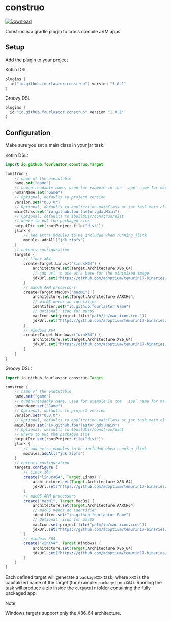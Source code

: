 # construo

[![Download](https://img.shields.io/gradle-plugin-portal/v/io.github.fourlastor.construo)](https://plugins.gradle.org/plugin/io.github.fourlastor.construo)

Construo is a gradle plugin to cross compile JVM apps.

## Setup

Add the plugin to your project

Kotlin DSL

```kotlin
plugins {
  id("io.github.fourlastor.construo") version "1.0.1"
}
```

Groovy DSL

```groovy
plugins {
  id "io.github.fourlastor.construo" version "1.0.1"
}
```

## Configuration

Make sure you set a main class in your jar task.

Kotlin DSL:

```kotlin
import io.github.fourlastor.construo.Target

construo {
    // name of the executable
    name.set("game")
    // human-readable name, used for example in the `.app` name for macOS
    humanName.set("Game")
    // Optional, defaults to project version
    version.set("0.0.0")
    // Optional, defaults to application.mainClass or jar task main class
    mainClass.set("io.github.fourlastor.gdx.Main")
    // Optional, defaults to $buildDir/construo/dist
    // where to put the packaged zips
    outputDir.set(rootProject.file("dist"))
    jlink {
        // add extra modules to be included when running jlink
        modules.addAll("jdk.zipfs")
    }
    // outputs configuration
    targets {
        // Linux X64
        create<Target.Linux>("linuxX64") {
            architecture.set(Target.Architecture.X86_64)
            // jdk url to use as a base for the minimized image
            jdkUrl.set("https://github.com/adoptium/temurin17-binaries/releases/download/jdk-17.0.8%2B7/OpenJDK17U-jdk_x64_linux_hotspot_17.0.8_7.tar.gz")
        }
        // macOS ARM processors
        create<Target.MacOs>("macM1") {
            architecture.set(Target.Architecture.AARCH64)
            // macOS needs an identifier
            identifier.set("io.github.fourlastor.Game")
            // Optional: icon for macOS
            macIcon.set(project.file("path/to/mac-icon.icns"))
            jdkUrl.set("https://github.com/adoptium/temurin17-binaries/releases/download/jdk-17.0.8%2B7/OpenJDK17U-jdk_aarch64_mac_hotspot_17.0.8_7.tar.gz")
        }
        // Windows X64
        create<Target.Windows>("winX64") {
            architecture.set(Target.Architecture.X86_64)
            jdkUrl.set("https://github.com/adoptium/temurin17-binaries/releases/download/jdk-17.0.8%2B7/OpenJDK17U-jdk_x64_windows_hotspot_17.0.8_7.zip")
        }
    }
}
```

Groovy DSL:

```groovy
import io.github.fourlastor.construo.Target

construo {
    // name of the executable
    name.set("game")
    // human-readable name, used for example in the `.app` name for macOS
    humanName.set("Game")
    // Optional, defaults to project version
    version.set("0.0.0")
    // Optional, defaults to application.mainClass or jar task main class
    mainClass.set("io.github.fourlastor.gdx.Main")
    // Optional, defaults to $buildDir/construo/dist
    // where to put the packaged zips
    outputDir.set(rootProject.file("dist"))
    jlink {
        // add extra modules to be included when running jlink
        modules.addAll("jdk.zipfs")
    }
    // outputs configuration
    targets.configure {
        // Linux X64
        create("linuxX64", Target.Linux) {
            architecture.set(Target.Architecture.X86_64)
            jdkUrl.set("https://github.com/adoptium/temurin17-binaries/releases/download/jdk-17.0.8%2B7/OpenJDK17U-jdk_x64_linux_hotspot_17.0.8_7.tar.gz")
        }
        // macOS ARM processors
        create("macM1", Target.MacOs) {
            architecture.set(Target.Architecture.AARCH64)
            // macOS needs an identifier
            identifier.set("io.github.fourlastor.Game")
            // Optional: icon for macOS
            macIcon.set(project.file("path/to/mac-icon.icns"))
            jdkUrl.set("https://github.com/adoptium/temurin17-binaries/releases/download/jdk-17.0.8%2B7/OpenJDK17U-jdk_aarch64_mac_hotspot_17.0.8_7.tar.gz")
        }
        // Windows X64
        create("winX64", Target.Windows) {
            architecture.set(Target.Architecture.X86_64)
            jdkUrl.set("https://github.com/adoptium/temurin17-binaries/releases/download/jdk-17.0.8%2B7/OpenJDK17U-jdk_x64_windows_hotspot_17.0.8_7.zip")
        }
    }
}
```

Each defined target will generate a `packageXXX` task, where `XXX` is the capitalized name of the target (for example: `packageLinuxX64`). Running the task will produce a zip inside the `outputDir` folder containing the fully packaged app.

> [!NOTE]
> Windows targets support only the X86_64 architecture.
